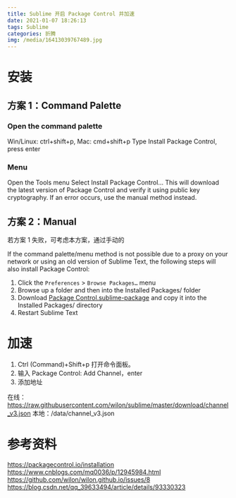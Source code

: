```yaml
---
title: Sublime 开启 Package Control 并加速
date: 2021-01-07 18:26:13
tags: Sublime
categories: 折腾
img: /media/16413039767489.jpg
---
```


# 安装
## 方案 1：Command Palette
### Open the command palette
Win/Linux: ctrl+shift+p, Mac: cmd+shift+p
Type Install Package Control, press enter
### Menu
Open the Tools menu
Select Install Package Control…
This will download the latest version of Package Control and verify it using public key cryptography. If an error occurs, use the manual method instead.


## 方案 2：Manual
若方案 1 失败，可考虑本方案，通过手动的

If the command palette/menu method is not possible due to a proxy on your network or using an old version of Sublime Text, the following steps will also install Package Control:

1. Click the `Preferences` > `Browse Packages…` menu
2. Browse up a folder and then into the Installed Packages/ folder
3. Download [Package Control.sublime-package](https://packagecontrol.io/Package%20Control.sublime-package) and copy it into the Installed Packages/ directory
4. Restart Sublime Text

# 加速
1. Ctrl (Command)+Shift+p 打开命令面板。
2. 输入 Package Control: Add Channel，enter
3. 添加地址

在线：https://raw.githubusercontent.com/wilon/sublime/master/download/channel_v3.json
本地：/data/channel_v3.json

# 参考资料
https://packagecontrol.io/installation
https://www.cnblogs.com/mq0036/p/12945984.html
https://github.com/wilon/wilon.github.io/issues/8
https://blog.csdn.net/qq_39633494/article/details/93330323